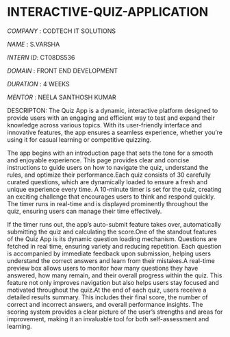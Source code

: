 # INTERACTIVE-QUIZ-APPLICATION

*COMPANY*  :    CODTECH IT SOLUTIONS

*NAME*     :    S.VARSHA

*INTERN ID*:    CT08DS536

*DOMAIN*   :    FRONT END DEVELOPMENT

*DURATION* :    4 WEEKS

*MENTOR*   :    NEELA SANTHOSH KUMAR

DESCRIPTON:
          The Quiz App is a dynamic, interactive platform designed to provide users with an engaging and efficient way to test and expand their knowledge across various topics. With its user-friendly interface and innovative features, the app ensures a seamless experience, whether you’re using it for casual learning or competitive quizzing.
          
The app begins with an introduction page that sets the tone for a smooth and enjoyable experience. This page provides clear and concise instructions to guide users on how to navigate the quiz, understand the rules, and optimize their performance.Each quiz consists of 30 carefully curated questions, which are dynamically loaded to ensure a fresh and unique experience every time. A 10-minute timer is set for the quiz, creating an exciting challenge that encourages users to think and respond quickly. The timer runs in real-time and is displayed prominently throughout the quiz, ensuring users can manage their time effectively.

If the timer runs out, the app’s auto-submit feature takes over, automatically submitting the quiz and calculating the score.One of the standout features of the Quiz App is its dynamic question loading mechanism. Questions are fetched in real time, ensuring variety and reducing repetition. Each question is accompanied by immediate feedback upon submission, helping users understand the correct answers and learn from their mistakes.A real-time preview box allows users to monitor how many questions they have answered, how many remain, and their overall progress within the quiz. This feature not only improves navigation but also helps users stay focused and motivated throughout the quiz.At the end of each quiz, users receive a detailed results summary. This includes their final score, the number of correct and incorrect answers, and overall performance insights. The scoring system provides a clear picture of the user’s strengths and areas for improvement, making it an invaluable tool for both self-assessment and learning.
